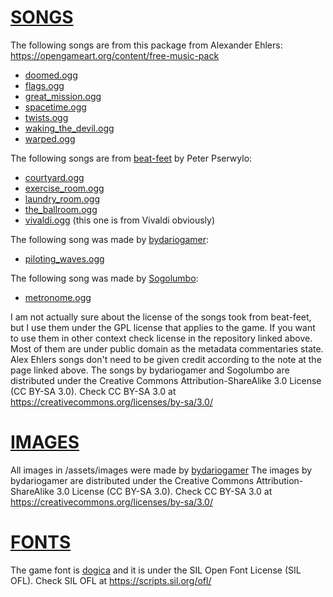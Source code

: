# [SONGS](assets/songs)

The following songs are from this package from Alexander Ehlers:
https://opengameart.org/content/free-music-pack
- [doomed.ogg](assets/songs/doomed.ogg)
- [flags.ogg](assets/songs/flags.ogg)
- [great_mission.ogg](assets/songs/great_mission.ogg)
- [spacetime.ogg](assets/songs/spacetime.ogg)
- [twists.ogg](assets/songs/twists.ogg)
- [waking_the_devil.ogg](assets/songs/waking_the_devil.ogg)
- [warped.ogg](assets/songs/warped.ogg)

The following songs are from [beat-feet](https://github.com/beat-feet/beat-feet)
by Peter Pserwylo:
- [courtyard.ogg](assets/songs/courtyard.ogg)
- [exercise_room.ogg](assets/songs/exercise_room.ogg)
- [laundry_room.ogg](assets/songs/laundry_room.ogg)
- [the_ballroom.ogg](assets/songs/the_ballroom.ogg)
- [vivaldi.ogg](assets/songs/vivaldi.ogg) (this one is from Vivaldi obviously)

The following song was made by [bydariogamer](https://github.com/bydariogamer):
- [piloting_waves.ogg](assets/songs/piloting_waves.ogg)

The following song was made by [Sogolumbo](https://github.com/sogolumbo):
- [metronome.ogg](assets/songs/metronome.ogg)

I am not actually sure about the license of the songs took from beat-feet,
but I use them under the GPL license that applies to the game. If you want
to use them in other context check license in the repository linked above.
Most of them are under public domain as the metadata commentaries state.
Alex Ehlers songs don't need to be given credit according to the note at
the page linked above.
The songs by bydariogamer and Sogolumbo are distributed under the Creative
Commons Attribution-ShareAlike 3.0 License (CC BY-SA 3.0).
Check CC BY-SA 3.0 at https://creativecommons.org/licenses/by-sa/3.0/

# [IMAGES](assets/images)

All images in /assets/images were made by [bydariogamer](https://github.com/bydariogamer)
The images by bydariogamer are distributed under the Creative Commons
Attribution-ShareAlike 3.0 License (CC BY-SA 3.0).
Check CC BY-SA 3.0 at https://creativecommons.org/licenses/by-sa/3.0/

# [FONTS](assets/fonts)

The game font is [dogica](assets/fonts/dogica.ttf) and it is under the
SIL Open Font License (SIL OFL).
Check SIL OFL at https://scripts.sil.org/ofl/

